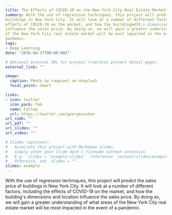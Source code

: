 ```yaml
---
title: The Effects of COVID-19 on the New York City Real Estate Markets
summary: With the use of regression techniques, this project will predict the sales price of
buildings in New York City. It will look at a number of different factors, including the
effects of COVID-19 on the market, and how the building&#39;s dimensions and location
influence the sales price. By doing so, we will gain a greater understanding of what areas
of the New York City real estate market will be most impacted in the event of a
pandemic.
tags:
- Deep Learning
date: "2016-04-27T00:00:00Z"

# Optional external URL for project (replaces project detail page).
external_link: ""

image:
  caption: Photo by rawpixel on Unsplash
  focal_point: Smart

links:
- icon: twitter
  icon_pack: fab
  name: Follow
  url: https://twitter.com/georgecushen
url_code: ""
url_pdf: ""
url_slides: ""
url_video: ""

# Slides (optional).
#   Associate this project with Markdown slides.
#   Simply enter your slide deck's filename without extension.
#   E.g. `slides = "example-slides"` references `content/slides/example-slides.md`.
#   Otherwise, set `slides = ""`.
slides: example
---
```


With the use of regression techniques, this project will predict the sales price of
buildings in New York City. It will look at a number of different factors, including the
effects of COVID-19 on the market, and how the building's dimensions and location
influence the sales price. By doing so, we will gain a greater understanding of what areas
of the New York City real estate market will be most impacted in the event of a
pandemic.
